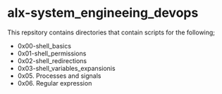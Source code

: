 # alx-system_engineeing_devops

This repsitory contains directories that contain scripts for the following;
* 0x00-shell_basics
* 0x01-shell_permissions
* 0x02-shell_redirections
* 0x03-shell_variables_expansionis
* 0x05. Processes and signals
* 0x06. Regular expression
